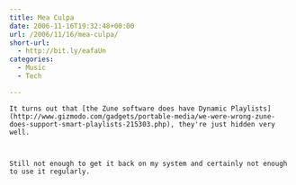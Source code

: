 ```yaml
---
title: Mea Culpa
date: 2006-11-16T19:32:48+00:00
url: /2006/11/16/mea-culpa/
short-url:
  - http://bit.ly/eafaUn
categories:
  - Music
  - Tech

---
```

<div class='microid-mailto+http:sha1:b2be54a2129aebad3926da3d857e565320e827ba'>
  
    It turns out that [the Zune software does have Dynamic Playlists](http://www.gizmodo.com/gadgets/portable-media/we-were-wrong-zune-does-support-smart-playlists-215303.php), they're just hidden very well.
  
  
  
    Still not enough to get it back on my system and certainly not enough to use it regularly.
  
